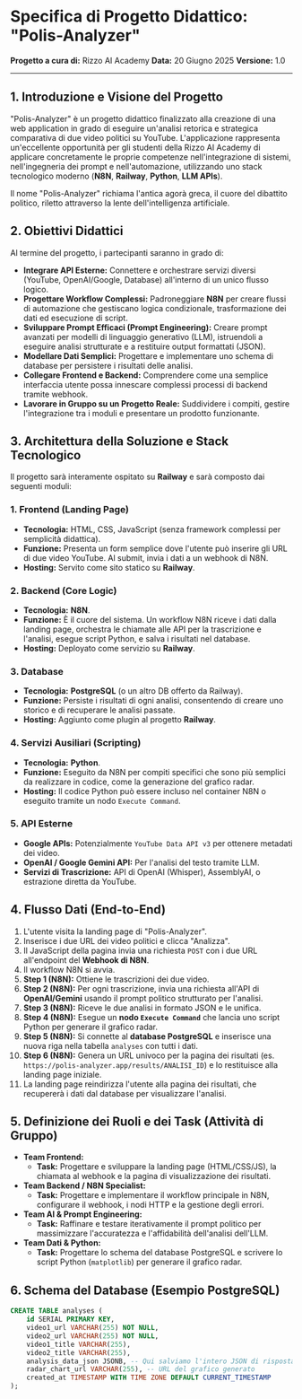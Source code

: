# Specifica di Progetto Didattico: "Polis-Analyzer"

**Progetto a cura di:** Rizzo AI Academy
**Data:** 20 Giugno 2025
**Versione:** 1.0

---

## 1. Introduzione e Visione del Progetto

"Polis-Analyzer" è un progetto didattico finalizzato alla creazione di una web application in grado di eseguire un'analisi retorica e strategica comparativa di due video politici su YouTube. L'applicazione rappresenta un'eccellente opportunità per gli studenti della Rizzo AI Academy di applicare concretamente le proprie competenze nell'integrazione di sistemi, nell'ingegneria dei prompt e nell'automazione, utilizzando uno stack tecnologico moderno (**N8N**, **Railway**, **Python**, **LLM APIs**).

Il nome "Polis-Analyzer" richiama l'antica agorà greca, il cuore del dibattito politico, riletto attraverso la lente dell'intelligenza artificiale.

## 2. Obiettivi Didattici

Al termine del progetto, i partecipanti saranno in grado di:

* **Integrare API Esterne:** Connettere e orchestrare servizi diversi (YouTube, OpenAI/Google, Database) all'interno di un unico flusso logico.
* **Progettare Workflow Complessi:** Padroneggiare **N8N** per creare flussi di automazione che gestiscano logica condizionale, trasformazione dei dati ed esecuzione di script.
* **Sviluppare Prompt Efficaci (Prompt Engineering):** Creare prompt avanzati per modelli di linguaggio generativo (LLM), istruendoli a eseguire analisi strutturate e a restituire output formattati (JSON).
* **Modellare Dati Semplici:** Progettare e implementare uno schema di database per persistere i risultati delle analisi.
* **Collegare Frontend e Backend:** Comprendere come una semplice interfaccia utente possa innescare complessi processi di backend tramite webhook.
* **Lavorare in Gruppo su un Progetto Reale:** Suddividere i compiti, gestire l'integrazione tra i moduli e presentare un prodotto funzionante.

## 3. Architettura della Soluzione e Stack Tecnologico

Il progetto sarà interamente ospitato su **Railway** e sarà composto dai seguenti moduli:

### 1. Frontend (Landing Page)
* **Tecnologia:** HTML, CSS, JavaScript (senza framework complessi per semplicità didattica).
* **Funzione:** Presenta un form semplice dove l'utente può inserire gli URL di due video YouTube. Al submit, invia i dati a un webhook di N8N.
* **Hosting:** Servito come sito statico su **Railway**.

### 2. Backend (Core Logic)
* **Tecnologia:** **N8N**.
* **Funzione:** È il cuore del sistema. Un workflow N8N riceve i dati dalla landing page, orchestra le chiamate alle API per la trascrizione e l'analisi, esegue script Python, e salva i risultati nel database.
* **Hosting:** Deployato come servizio su **Railway**.

### 3. Database
* **Tecnologia:** **PostgreSQL** (o un altro DB offerto da Railway).
* **Funzione:** Persiste i risultati di ogni analisi, consentendo di creare uno storico e di recuperare le analisi passate.
* **Hosting:** Aggiunto come plugin al progetto **Railway**.

### 4. Servizi Ausiliari (Scripting)
* **Tecnologia:** **Python**.
* **Funzione:** Eseguito da N8N per compiti specifici che sono più semplici da realizzare in codice, come la generazione del grafico radar.
* **Hosting:** Il codice Python può essere incluso nel container N8N o eseguito tramite un nodo `Execute Command`.

### 5. API Esterne
* **Google APIs:** Potenzialmente `YouTube Data API v3` per ottenere metadati dei video.
* **OpenAI / Google Gemini API:** Per l'analisi del testo tramite LLM.
* **Servizi di Trascrizione:** API di OpenAI (Whisper), AssemblyAI, o estrazione diretta da YouTube.

## 4. Flusso Dati (End-to-End)

1.  L'utente visita la landing page di "Polis-Analyzer".
2.  Inserisce i due URL dei video politici e clicca "Analizza".
3.  Il JavaScript della pagina invia una richiesta `POST` con i due URL all'endpoint del **Webhook di N8N**.
4.  Il workflow N8N si avvia.
5.  **Step 1 (N8N):** Ottiene le trascrizioni dei due video.
6.  **Step 2 (N8N):** Per ogni trascrizione, invia una richiesta all'API di **OpenAI/Gemini** usando il prompt politico strutturato per l'analisi.
7.  **Step 3 (N8N):** Riceve le due analisi in formato JSON e le unifica.
8.  **Step 4 (N8N):** Esegue un **nodo `Execute Command`** che lancia uno script Python per generare il grafico radar.
9.  **Step 5 (N8N):** Si connette al **database PostgreSQL** e inserisce una nuova riga nella tabella `analyses` con tutti i dati.
10. **Step 6 (N8N):** Genera un URL univoco per la pagina dei risultati (es. `https://polis-analyzer.app/results/ANALISI_ID`) e lo restituisce alla landing page iniziale.
11. La landing page reindirizza l'utente alla pagina dei risultati, che recupererà i dati dal database per visualizzare l'analisi.

## 5. Definizione dei Ruoli e dei Task (Attività di Gruppo)

* **Team Frontend:**
    * **Task:** Progettare e sviluppare la landing page (HTML/CSS/JS), la chiamata al webhook e la pagina di visualizzazione dei risultati.
* **Team Backend / N8N Specialist:**
    * **Task:** Progettare e implementare il workflow principale in N8N, configurare il webhook, i nodi HTTP e la gestione degli errori.
* **Team AI & Prompt Engineering:**
    * **Task:** Raffinare e testare iterativamente il prompt politico per massimizzare l'accuratezza e l'affidabilità dell'analisi dell'LLM.
* **Team Dati & Python:**
    * **Task:** Progettare lo schema del database PostgreSQL e scrivere lo script Python (`matplotlib`) per generare il grafico radar.

## 6. Schema del Database (Esempio PostgreSQL)

```sql
CREATE TABLE analyses (
    id SERIAL PRIMARY KEY,
    video1_url VARCHAR(255) NOT NULL,
    video2_url VARCHAR(255) NOT NULL,
    video1_title VARCHAR(255),
    video2_title VARCHAR(255),
    analysis_data_json JSONB, -- Qui salviamo l'intero JSON di risposta dell'AI
    radar_chart_url VARCHAR(255), -- URL del grafico generato
    created_at TIMESTAMP WITH TIME ZONE DEFAULT CURRENT_TIMESTAMP
);
